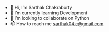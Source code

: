 - 👋 Hi, I’m Sarthak Chakraborty
- 🌱 I’m currently learning Development
- 💞️ I’m looking to collaborate on Python
- 📫 How to reach me sarthak04.c@gmail.com

<!---
sarthakcodes-hub/sarthakcodes-hub is a ✨ special ✨ repository because its `README.md` (this file) appears on your GitHub profile.
You can click the Preview link to take a look at your changes.
--->
